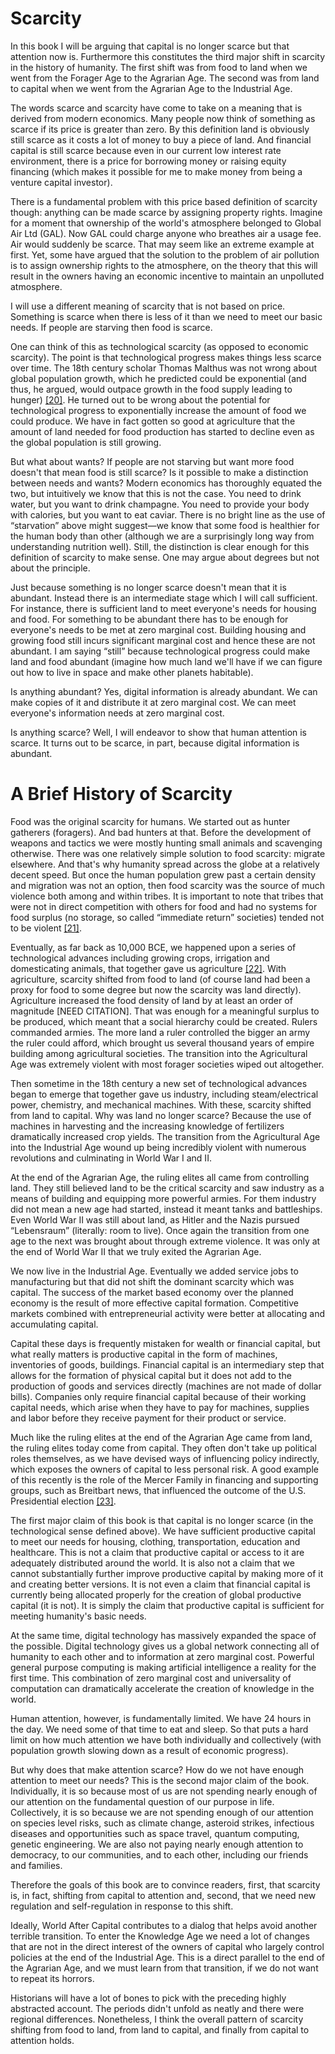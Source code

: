 # Scarcity

In this book I will be arguing that capital is no longer scarce but that attention now is. Furthermore this constitutes the third major shift in scarcity in the history of humanity. The first shift was from food to land when we went from the Forager Age to the Agrarian Age. The second was from land to capital when we went from the Agrarian Age to the Industrial Age.

The words scarce and scarcity have come to take on a meaning that is derived from modern economics. Many people now think of something as scarce if its price is greater than zero. By this definition land is obviously still scarce as it costs a lot of money to buy a piece of land. And financial capital is still scarce because even in our current low interest rate environment, there is a price for borrowing money or raising equity financing (which makes it possible for me to make money from being a venture capital investor).

There is a fundamental problem with this price based definition of scarcity though: anything can be made scarce by assigning property rights. Imagine for a moment that ownership of the world&apos;s atmosphere belonged to Global Air Ltd (GAL). Now GAL could charge anyone who breathes air a usage fee. Air would suddenly be scarce. That may seem like an extreme example at first. Yet, some have argued that the solution to the problem of air pollution is to assign ownership rights to the atmosphere, on the theory that this will result in the owners having an economic incentive to maintain an unpolluted atmosphere.

I will use a different meaning of scarcity that is not based on price. Something is scarce when there is less of it than we need to meet our basic needs. If people are starving then food is scarce.

One can think of this as technological scarcity (as opposed to economic scarcity). The point is that technological progress makes things less scarce over time. The 18th century scholar Thomas Malthus was not wrong about global population growth, which he predicted could be exponential (and thus, he argued, would outpace growth in the food supply leading to hunger) [[20]](/References.md#ref-MALTH). He turned out to be wrong about the potential for technological progress to exponentially increase the amount of food we could produce. We have in fact gotten so good at agriculture that the amount of land needed for food production has started to decline even as the global population is still growing.

But what about wants? If people are not starving but want more food doesn&apos;t that mean food is still scarce? Is it possible to make a distinction between needs and wants? Modern economics has thoroughly equated the two, but intuitively we know that this is not the case. You need to drink water, but you want to drink champagne. You need to provide your body with calories, but you want to eat caviar. There is no bright line as the use of &ldquo;starvation&rdquo; above might suggest&mdash;we know that some food is healthier for the human body than other (although we are a surprisingly long way from understanding nutrition well). Still, the distinction is clear enough for this definition of scarcity to make sense. One may argue about degrees but not about the principle.

Just because something is no longer scarce doesn&apos;t mean that it is abundant. Instead there is an intermediate stage which I will call sufficient. For instance, there is sufficient land to meet everyone&apos;s needs for housing and food. For something to be abundant there has to be enough for everyone&apos;s needs to be met at zero marginal cost. Building housing and growing food still incurs significant marginal cost and hence these are not abundant. I am saying &ldquo;still&rdquo; because technological progress could make land and food abundant (imagine how much land we'll have if we can figure out how to live in space and make other planets habitable).

Is anything abundant? Yes, digital information is already abundant. We can make copies of it and distribute it at zero marginal cost. We can meet everyone&apos;s information needs at zero marginal cost.

Is anything scarce? Well, I will endeavor to show that human attention is scarce. It turns out to be scarce, in part, because digital information is abundant.



# A Brief History of Scarcity

Food was the original scarcity for humans. We started out as hunter gatherers (foragers). And bad hunters at that. Before the development of weapons and tactics we were mostly hunting small animals and scavenging otherwise. There was one relatively simple solution to food scarcity: migrate elsewhere. And that&apos;s why humanity spread across the globe at a relatively decent speed. But once the human population grew past a certain density and migration was not an option, then food scarcity was the source of much violence both among and within tribes. It is important to note that tribes that were not in direct competition with others for food and had no systems for food surplus (no storage, so called &ldquo;immediate return&rdquo; societies) tended not to be violent [[21]](/References.md#ref-EGAL).

Eventually, as far back as 10,000 BCE, we happened upon a series of technological advances including growing crops, irrigation and domesticating animals, that together gave us agriculture [[22]](/References.md#ref-WIKINR). With agriculture, scarcity shifted from food to land (of course land had been a proxy for food to some degree but now the scarcity was land directly). Agriculture increased the food density of land by at least an order of magnitude [NEED CITATION]. That was enough for a meaningful surplus to be produced, which meant that a social hierarchy could be created. Rulers commanded armies. The more land a ruler controlled the bigger an army the ruler could afford, which brought us several thousand years of empire building among agricultural societies. The transition into the Agricultural Age was extremely violent with most forager societies wiped out altogether.

Then sometime in the 18th century a new set of technological advances began to emerge that together gave us industry, including steam/electrical power, chemistry, and mechanical machines. With these, scarcity shifted from land to capital. Why was land no longer scarce? Because the use of machines in harvesting and the increasing knowledge of fertilizers dramatically increased crop yields. The transition from the Agricultural Age into the Industrial Age wound up being incredibly violent with numerous revolutions and culminating in World War I and II.

At the end of the Agrarian Age, the ruling elites all came from controlling land. They still believed land to be the critical scarcity and saw industry as a means of building and equipping more powerful armies. For them industry did not mean a new age had started, instead it meant tanks and battleships. Even World War II was still about land, as Hitler and the Nazis pursued &ldquo;Lebensraum&rdquo; (literally: room to live). Once again the transition from one age to the next was brought about through extreme violence. It was only at the end of World War II that we truly exited the Agrarian Age.

We now live in the Industrial Age. Eventually we added service jobs to manufacturing but that did not shift the dominant scarcity which was capital. The success of the market based economy over the planned economy is the result of more effective capital formation. Competitive markets combined with entrepreneurial activity were better at allocating and accumulating capital.

Capital these days is frequently mistaken for wealth or financial capital, but what really matters is productive capital in the form of machines, inventories of goods, buildings. Financial capital is an intermediary step that allows for the formation of physical capital but it does not add to the production of goods and services directly (machines are not made of dollar bills). Companies only require financial capital because of their working capital needs, which arise when they have to pay for machines, supplies and labor before they receive payment for their product or service. 

Much like the ruling elites at the end of the Agrarian Age came from land, the ruling elites today come from capital. They often don&apos;t take up political roles themselves, as we have devised ways of influencing policy indirectly, which exposes the owners of capital to less personal risk. A good example of this recently is the role of the Mercer Family in financing and supporting groups, such as Breitbart news, that influenced the outcome of the U.S. Presidential election [[23]](/References.md#ref-POLITICO).

The first major claim of this book is that capital is no longer scarce (in the technological sense defined above).  We have sufficient productive capital to meet our needs for housing, clothing, transportation, education and healthcare. This is not a claim that productive capital or access to it are adequately distributed around the world. It is also not a claim that we cannot substantially further improve productive capital by making more of it and creating better versions. It is not even a claim that financial capital is currently being allocated properly for the creation of global productive capital (it is not). It is simply the claim that productive capital is sufficient for meeting humanity&apos;s basic needs.  

At the same time, digital technology has massively expanded the space of the possible. Digital technology gives us a global network connecting all of humanity to each other and to information at zero marginal cost. Powerful general purpose computing is making artificial intelligence a reality for the first time. This combination of zero marginal cost and universality of computation can dramatically accelerate the creation of knowledge in the world.

Human attention, however, is fundamentally limited. We have 24 hours in the day. We need some of that time to eat and sleep. So that puts a hard limit on how much attention we have both individually and collectively (with population growth slowing down as a result of economic progress).

But why does that make attention scarce? How do we not have enough attention to meet our needs? This is the second major claim of the book. Individually, it is so because most of us are not spending nearly enough of our attention on the fundamental question of our purpose in life. Collectively, it is so because we are not spending enough of our attention on species level risks, such as climate change, asteroid strikes, infectious diseases and opportunities such as space travel, quantum computing, genetic engineering. We are also not paying nearly enough attention to democracy, to our communities, and to each other, including our friends and families. 

Therefore the goals of this book are to convince readers, first, that scarcity is, in fact, shifting from capital to attention and, second, that we need new regulation and self-regulation in response to this shift. 

Ideally, World After Capital contributes to a dialog that helps avoid another terrible transition. To enter the Knowledge Age we need a lot of changes that are not in the direct interest of the owners of capital who largely control policies at the end of the Industrial Age. This is a direct parallel to the end of the Agrarian Age, and we must learn from that transition, if we do not want to repeat its horrors.

Historians will have a lot of bones to pick with the preceding highly abstracted account. The periods didn&apos;t unfold as neatly and there were regional differences. Nonetheless, I think the overall pattern of scarcity shifting from food to land, from land to capital, and finally from capital to attention holds.
